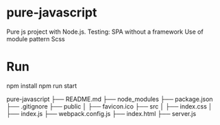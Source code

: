 # pure-javascript
Pure js project with Node.js. Testing:
    SPA without a framework
    Use of module pattern
    Scss
# Run
npm install
npm run start

pure-javascript
├── README.md
├── node_modules
├── package.json
├── .gitignore
├── public
│   ├── favicon.ico
├── src
│   ├── index.css
│   ├── index.js
├── webpack.config.js
├── index.html
├── server.js


